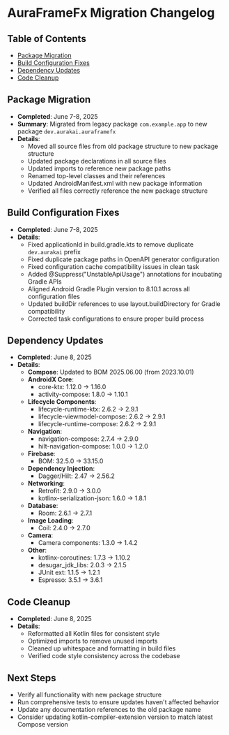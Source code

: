 # AuraFrameFx Migration Changelog

## Table of Contents

- [Package Migration](#package-migration)
- [Build Configuration Fixes](#build-configuration-fixes)
- [Dependency Updates](#dependency-updates)
- [Code Cleanup](#code-cleanup)

## Package Migration

- **Completed**: June 7-8, 2025
- **Summary**: Migrated from legacy package `com.example.app` to new package
  `dev.aurakai.auraframefx`
- **Details**:
    - Moved all source files from old package structure to new package structure
    - Updated package declarations in all source files
    - Updated imports to reference new package paths
    - Renamed top-level classes and their references
    - Updated AndroidManifest.xml with new package information
    - Verified all files correctly reference the new package structure

## Build Configuration Fixes

- **Completed**: June 7-8, 2025
- **Details**:
    - Fixed applicationId in build.gradle.kts to remove duplicate `dev.aurakai` prefix
    - Fixed duplicate package paths in OpenAPI generator configuration
    - Fixed configuration cache compatibility issues in clean task
    - Added @Suppress("UnstableApiUsage") annotations for incubating Gradle APIs
    - Aligned Android Gradle Plugin version to 8.10.1 across all configuration files
    - Updated buildDir references to use layout.buildDirectory for Gradle compatibility
    - Corrected task configurations to ensure proper build process

## Dependency Updates

- **Completed**: June 8, 2025
- **Details**:
    - **Compose**: Updated to BOM 2025.06.00 (from 2023.10.01)
    - **AndroidX Core**:
        - core-ktx: 1.12.0 → 1.16.0
        - activity-compose: 1.8.0 → 1.10.1
    - **Lifecycle Components**:
        - lifecycle-runtime-ktx: 2.6.2 → 2.9.1
        - lifecycle-viewmodel-compose: 2.6.2 → 2.9.1
        - lifecycle-runtime-compose: 2.6.2 → 2.9.1
    - **Navigation**:
        - navigation-compose: 2.7.4 → 2.9.0
        - hilt-navigation-compose: 1.0.0 → 1.2.0
    - **Firebase**:
        - BOM: 32.5.0 → 33.15.0
    - **Dependency Injection**:
        - Dagger/Hilt: 2.47 → 2.56.2
    - **Networking**:
        - Retrofit: 2.9.0 → 3.0.0
        - kotlinx-serialization-json: 1.6.0 → 1.8.1
    - **Database**:
        - Room: 2.6.1 → 2.7.1
    - **Image Loading**:
        - Coil: 2.4.0 → 2.7.0
    - **Camera**:
        - Camera components: 1.3.0 → 1.4.2
    - **Other**:
        - kotlinx-coroutines: 1.7.3 → 1.10.2
        - desugar_jdk_libs: 2.0.3 → 2.1.5
        - JUnit ext: 1.1.5 → 1.2.1
        - Espresso: 3.5.1 → 3.6.1

## Code Cleanup

- **Completed**: June 8, 2025
- **Details**:
    - Reformatted all Kotlin files for consistent style
    - Optimized imports to remove unused imports
    - Cleaned up whitespace and formatting in build files
    - Verified code style consistency across the codebase

## Next Steps

- Verify all functionality with new package structure
- Run comprehensive tests to ensure updates haven't affected behavior
- Update any documentation references to the old package name
- Consider updating kotlin-compiler-extension version to match latest Compose version
